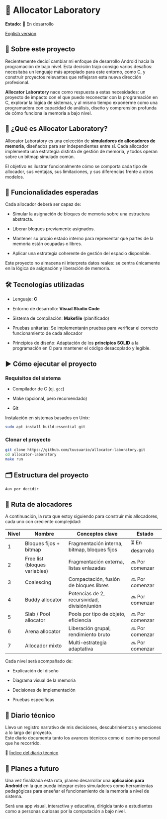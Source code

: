 # 🔢 Allocator Laboratory

**Estado:** 🚧 En desarrollo

[English version](README.md)

## 🧠 Sobre este proyecto

Recientemente decidí cambiar mi enfoque de desarrollo Android hacia la programación de bajo nivel. Esta decisión trajo consigo varios desafíos: necesitaba un lenguaje más apropiado para este entorno, como C, y construir proyectos relevantes que reflejaran esta nueva dirección profesional.

**Allocator Laboratory** nace como respuesta a estas necesidades: un proyecto de impacto con el que puedo reconectar con la programación en C, explorar la lógica de sistemas, y al mismo tiempo exponerme como una programadora con capacidad de análisis, diseño y comprensión profunda de cómo funciona la memoria a bajo nivel.

## 🧩 ¿Qué es Allocator Laboratory?

Allocator Laboratory es una colección de **simuladores de allocadores de memoria**, diseñados para ser independientes entre sí. Cada allocador implementa una estrategia distinta de gestión de memoria, y todos operan sobre un bitmap simulado común.

El objetivo es ilustrar funcionalmente cómo se comporta cada tipo de allocador, sus ventajas, sus limitaciones, y sus diferencias frente a otros modelos.

## 🧮 Funcionalidades esperadas

Cada allocador deberá ser capaz de:

- Simular la asignación de bloques de memoria sobre una estructura abstracta.
    
- Liberar bloques previamente asignados.
    
- Mantener su propio estado interno para representar qué partes de la memoria están ocupadas o libres.
    
- Aplicar una estrategia coherente de gestión del espacio disponible.

Este proyecto no almacena ni interpreta datos reales: se centra únicamente en la lógica de asignación y liberación de memoria.

## 🛠️ Tecnologías utilizadas

- Lenguaje: **C**
    
- Entorno de desarrollo: **Visual Studio Code**
    
- Sistema de compilación: **Makefile** (planificado)
    
- Pruebas unitarias: Se implementarán pruebas para verificar el correcto funcionamiento de cada allocador
    
- Principios de diseño: Adaptación de los **principios SOLID** a la programación en C para mantener el código desacoplado y legible.

## ▶️ Cómo ejecutar el proyecto

### Requisitos del sistema

- Compilador de C (ej. `gcc`)
    
- Make (opcional, pero recomendado)
    
- Git

Instalación en sistemas basados en Unix:

```bash
sudo apt install build-essential git
```

### Clonar el proyecto

```bash
git clone https://github.com/tuusuario/allocator-laboratory.git
cd allocator-laboratory
make run
```

## 🗂️ Estructura del proyecto

```text
Aun por decidir
```

## 🎢 Ruta de alocadores

A continuación, la ruta que estoy siguiendo para construir mis allocadores, cada uno con creciente complejidad:

|Nivel|Nombre|Conceptos clave|Estado|
|---|---|---|---|
|1|Bloques fijos + bitmap|Fragmentación interna, bitmap, bloques fijos|⏳ En desarrollo|
|2|Free list (bloques variables)|Fragmentación externa, listas enlazadas|🔜 Por comenzar|
|3|Coalescing|Compactación, fusión de bloques libres|🔜 Por comenzar|
|4|Buddy allocator|Potencias de 2, recursividad, división/unión|🔜 Por comenzar|
|5|Slab / Pool allocator|Pools por tipo de objeto, eficiencia|🔜 Por comenzar|
|6|Arena allocator|Liberación grupal, rendimiento bruto|🔜 Por comenzar|
|7|Allocador mixto|Multi-estrategia adaptativa|🔜 Por comenzar|

Cada nivel será acompañado de:

- Explicación del diseño
    
- Diagrama visual de la memoria
    
- Decisiones de implementación
    
- Pruebas específicas

## 📖 Diario técnico

Llevo un registro narrativo de mis decisiones, descubrimientos y emociones a lo largo del proyecto.  
Este diario documenta tanto los avances técnicos como el camino personal que he recorrido.

📍 [Índice del diario técnico](./journal/es/journal_index.es.md)

## 🚀 Planes a futuro

Una vez finalizada esta ruta, planeo desarrollar una **aplicación para Android** en la que pueda integrar estos simuladores como herramientas pedagógicas para enseñar el funcionamiento de la memoria a nivel de sistema.

Será una app visual, interactiva y educativa, dirigida tanto a estudiantes como a personas curiosas por la computación a bajo nivel.

